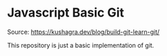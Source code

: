 # Javascript Basic Git
Source: https://kushagra.dev/blog/build-git-learn-git/

This repository is just a basic implementation of git.